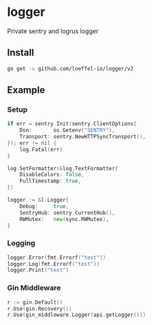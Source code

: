 # logger

Private sentry and logrus logger

## Install 

```bash
go get -u github.com/loeffel-io/logger/v2
```

## Example

### Setup
```go 
if err = sentry.Init(sentry.ClientOptions{
    Dsn:       os.Getenv("SENTRY"),
    Transport: sentry.NewHTTPSyncTransport(),
}); err != nil {
    log.Fatal(err)
}

log.SetFormatter(&log.TextFormatter{
    DisableColors: false,
    FullTimestamp: true,
})

logger := &l.Logger{
    Debug:     true,
    SentryHub: sentry.CurrentHub(),
    RWMutex:   new(sync.RWMutex),
}
```

### Logging

```go 
logger.Error(fmt.Errorf("test"))
logger.Log(fmt.Errorf("test"))
logger.Print("test")
```

### Gin Middleware

```go
r := gin.Default()
r.Use(gin.Recovery())
r.Use(gin_middleware.Logger(api.getLogger()))
```